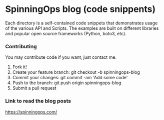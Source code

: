 # SpinningOps blog (code snippents)

Each directory is a self-contained code snippets that demonstrates usage of the various API and Scripts. The examples are built on different libraries and popular open source frameworks (Python, boto3, etc).

### Contributing

You may contribute code if you want, just contact me.

1. Fork it!
2. Create your feature branch: git checkout -b spinningops-blog
3. Commit your changes: git commit -am 'Add some code'
4. Push to the branch: git push origin spinningops-blog
5. Submit a pull request

### Link to read the blog posts
https://spinningops.com/